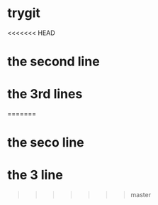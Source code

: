 # trygit
<<<<<<< HEAD
# the second line
# the 3rd lines

=======
# the seco line
# the 3 line
>>>>>>> master
